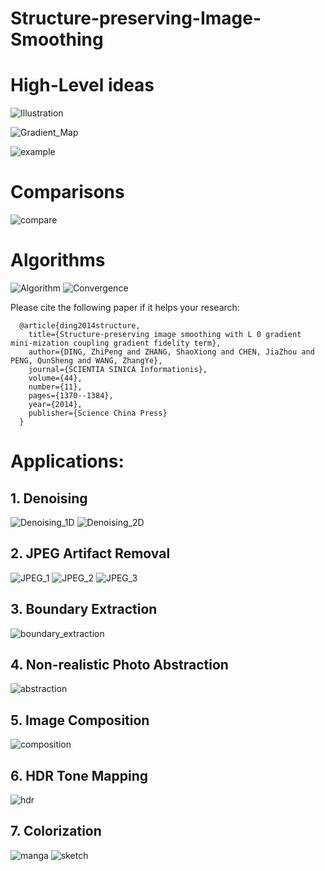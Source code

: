 # Structure-preserving-Image-Smoothing

# High-Level ideas
![Illustration](/results/illustration.png)

![Gradient_Map](/results/gradient_map.png)

![example](/results/extract_structure.png)

# Comparisons
![compare](/results/math.png)

# Algorithms
![Algorithm](/results/algorithm.png)
![Convergence](/results/convergence.png)

Please cite the following paper if it helps your research:

      @article{ding2014structure,
        title={Structure-preserving image smoothing with L 0 gradient mini-mization coupling gradient fidelity term},
        author={DING, ZhiPeng and ZHANG, ShaoXiong and CHEN, JiaZhou and PENG, QunSheng and WANG, ZhangYe},
        journal={SCIENTIA SINICA Informationis},
        volume={44},
        number={11},
        pages={1370--1384},
        year={2014},
        publisher={Science China Press}
      }

# Applications:
## 1. Denoising
![Denoising_1D](/results/1D_example.png)
![Denoising_2D](/results/denoising.png)

## 2. JPEG Artifact Removal
![JPEG_1](/results/jpeg_artfacts_removal_1.png)
![JPEG_2](/results/jpeg_artfacts_removal_2.png)
![JPEG_3](/results/quantitative_results_of_jpeg_artifacts_removal.png)

## 3. Boundary Extraction
![boundary_extraction](/results/canny_boundary_extraction.png)

## 4. Non-realistic Photo Abstraction
![abstraction](/results/nonphotorealistic_rendering.png)

## 5. Image Composition
![composition](/results/photo_composition.png)

## 6. HDR Tone Mapping
![hdr](/results/hdr_tonemaping.png)

## 7. Colorization
![manga](/results/colorization_1.png)
![sketch](/results/colorization_2.png)

